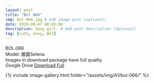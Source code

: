 ```yaml
---
layout: post
title: "Bol 066"
img: bol-066.jpg # Add image post (optional)
date: 2020-09-07 08:05:00
description: Sexy girl. # Add post description (optional)
tag: [cute, sexy, Bol]
---
```

BOL.066  
Model: 娜露Selena                                                  
Images in download package have full quality                    
Google Drive [Download Full](http://gestyy.com/eefQhi)

{% include image-gallery.html folder="/assets/img/A1/bol-066/" %}

